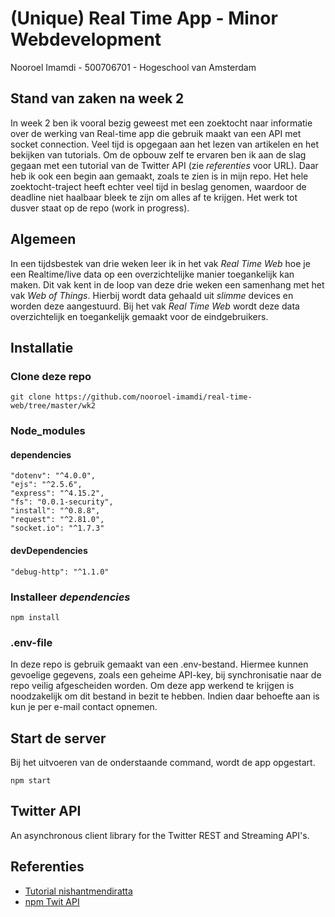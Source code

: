 # (Unique) Real Time App - Minor Webdevelopment
Nooroel Imamdi - 500706701 - Hogeschool van Amsterdam

## Stand van zaken na week 2
In week 2 ben ik vooral bezig geweest met een zoektocht naar informatie over de werking van Real-time app die gebruik maakt van een API met socket connection. Veel tijd is opgegaan aan het lezen van artikelen en het bekijken van tutorials. Om de opbouw zelf te ervaren ben ik aan de slag gegaan met een tutorial van de Twitter API (zie *referenties* voor URL). Daar heb ik ook een begin aan gemaakt, zoals te zien is in mijn repo. Het hele zoektocht-traject heeft echter veel tijd in beslag genomen, waardoor de deadline niet haalbaar bleek te zijn om alles af te krijgen. Het werk tot dusver staat op de repo (work in progress).

## Algemeen
In een tijdsbestek van drie weken leer ik in het vak *Real Time Web* hoe je een Realtime/live data op een overzichtelijke manier toegankelijk kan maken. Dit vak kent in de loop van deze drie weken een samenhang met het vak *Web of Things*. Hierbij wordt data gehaald uit *slimme* devices en worden deze aangestuurd. Bij het vak *Real Time Web* wordt deze data overzichtelijk en toegankelijk gemaakt voor de eindgebruikers.

## Installatie

### Clone deze repo
```
git clone https://github.com/nooroel-imamdi/real-time-web/tree/master/wk2
```
### Node_modules

#### dependencies
```
"dotenv": "^4.0.0",
"ejs": "^2.5.6",
"express": "^4.15.2",
"fs": "0.0.1-security",
"install": "^0.8.8",
"request": "^2.81.0",
"socket.io": "^1.7.3"
```
#### devDependencies
```
"debug-http": "^1.1.0"
```

### Installeer *dependencies*
```
npm install
```

### .env-file
In deze repo is gebruik gemaakt van een .env-bestand. Hiermee kunnen gevoelige gegevens, zoals een geheime API-key, bij synchronisatie naar de repo veilig afgescheiden worden. Om deze app werkend te krijgen is noodzakelijk om dit bestand in bezit te hebben. Indien daar behoefte aan is kun je per e-mail contact opnemen.

## Start de server
Bij het uitvoeren van de onderstaande command, wordt de app opgestart.
```
npm start
```

## Twitter API
An asynchronous client library for the Twitter REST and Streaming API's.

## Referenties
- [Tutorial nishantmendiratta ](https://github.com/nishantmendiratta/Node-JS/wiki/Combining-realtime-twitter-data-with-socket.io-and-streaming-data-at-browser)
- [npm Twit API ](https://github.com/nishantmendiratta/twit)

